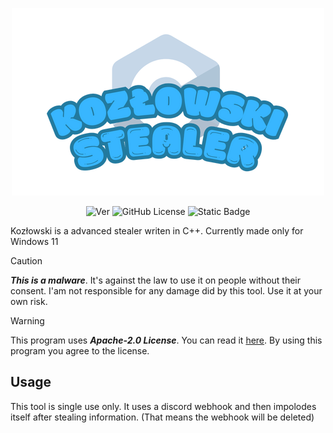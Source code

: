 <p align="center"><img src="Kozłowski.png" alt="logo"></p>

<p align="center">
  <img alt="Ver" src="https://img.shields.io/badge/C%2B%2B_Version-17-blue?style=flat?color=blue">
  <img alt="GitHub License" src="https://img.shields.io/github/license/MatixAndr09/Kozlowski?color=blue">
  <img alt="Static Badge" src="https://img.shields.io/badge/App_Version-0.0.3-blue">
</p>

Kozłowski is a advanced stealer writen in C++. Currently made only for Windows 11

> [!CAUTION]
> ***This is a malware***. It's against the law to use it on people without their consent. I'am not responsible for any damage did by this tool. Use it at your own risk.

> [!WARNING]
> This program uses ***Apache-2.0 License***. You can read it [here](LICENSE). By using this program you agree to the license.

## Usage

This tool is single use only. It uses a discord webhook and then impolodes itself after stealing information. (That means the webhook will be deleted)
